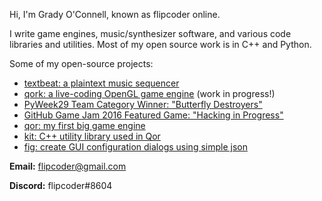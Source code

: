 Hi, I'm Grady O'Connell, known as flipcoder online.

I write game engines, music/synthesizer software, and various code libraries and utilities.  Most of my open
source work is in C++ and Python.

Some of my open-source projects:
- [textbeat: a plaintext music sequencer](https://github.com/flipcoder/textbeat)
- [qork: a live-coding OpenGL game engine](https://github.com/flipcoder/qork) (work in progress!)
- [PyWeek29 Team Category Winner: "Butterfly Destroyers"](https://github.com/PythonixCoders/PyWeek29)
- [GitHub Game Jam 2016 Featured Game: "Hacking in Progress"](https://github.com/flipcoder/game-off-2016)
- [qor: my first big game engine](https://github.com/flipcoder/qor)
- [kit: C++ utility library used in Qor](https://github.com/flipcoder/kit)
- [fig: create GUI configuration dialogs using simple json](https://github.com/flipcoder/fig)

**Email:** flipcoder@gmail.com

**Discord:** flipcoder#8604
